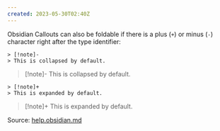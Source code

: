 ```yaml
---
created: 2023-05-30T02:40Z
---
```


Obsidian Callouts can also be foldable if there is a plus (`+`) or minus (`-`) character right after the type identifier:

```
> [!note]-
> This is collapsed by default.
```

> [!note]-
> This is collapsed by default.

```
> [!note]+
> This is expanded by default.
```

> [!note]+
> This is expanded by default.

Source: [help.obsidian.md](https://help.obsidian.md/Editing+and+formatting/Callouts#Foldable+callouts)
